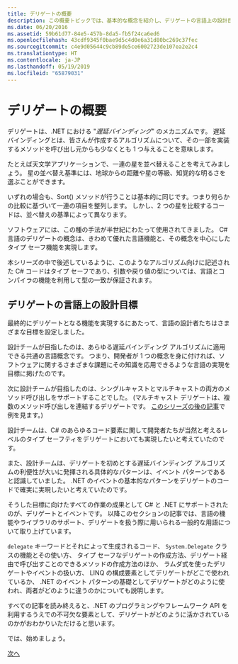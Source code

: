 ```yaml
---
title: デリゲートの概要
description: この概要トピックでは、基本的な概念を紹介し、デリゲートの言語上の設計目標について説明します。
ms.date: 06/20/2016
ms.assetid: 59b61d77-84e5-457b-8da5-fb5f24ca6ed6
ms.openlocfilehash: 43cdf9345f0bae9d5c4d0e6a31d80bc269c37fec
ms.sourcegitcommit: c4e9d05644c9cb89de5ce6002723de107ea2e2c4
ms.translationtype: HT
ms.contentlocale: ja-JP
ms.lasthandoff: 05/19/2019
ms.locfileid: "65879031"
---
```

# <a name="introduction-to-delegates"></a>デリゲートの概要

デリゲートは、.NET における "*遅延バインディング*" のメカニズムです。 遅延バインディングとは、皆さんが作成するアルゴリズムについて、その一部を実装するメソッドを呼び出し元からも少なくとも 1 つ与えることを意味します。

たとえば天文学アプリケーションで、一連の星を並べ替えることを考えてみましょう。
星の並べ替え基準には、地球からの距離や星の等級、知覚的な明るさを選ぶことができます。

いずれの場合も、Sort() メソッドが行うことは基本的に同じです。つまり何らかの比較に基づいて一連の項目を整列します。 しかし、2 つの星を比較するコードは、並べ替えの基準によって異なります。

ソフトウェアには、この種の手法が半世紀にわたって使用されてきました。
C# 言語のデリゲートの概念は、きわめて優れた言語機能と、その概念を中心にしたタイプ セーフ機能を実現します。

本シリーズの中で後述しているように、このようなアルゴリズム向けに記述された C# コードはタイプ セーフであり、引数や戻り値の型については、言語とコンパイラの機能を利用して型の一致が保証されます。

## <a name="language-design-goals-for-delegates"></a>デリゲートの言語上の設計目標

最終的にデリゲートとなる機能を実現するにあたって、言語の設計者たちはさまざまな目標を設定しました。

設計チームが目指したのは、あらゆる遅延バインディング アルゴリズムに適用できる共通の言語概念です。 つまり、開発者が 1 つの概念を身に付ければ、ソフトウェアに関するさまざまな課題にその知識を応用できるような言語の実現を目標に掲げたのです。

次に設計チームが目指したのは、シングルキャストとマルチキャストの両方のメソッド呼び出しをサポートすることでした。 (マルチキャスト デリゲートは、複数のメソッド呼び出しを連結するデリゲートです。 [このシリーズの後の記事](delegate-class.md)で例を見ます。) 

設計チームは、C# のあらゆるコード要素に関して開発者たちが当然と考えるレベルのタイプ セーフティをデリゲートにおいても実現したいと考えていたのです。 

また、設計チームは、デリゲートを初めとする遅延バインディング アルゴリズムの利便性が大いに発揮される具体的なパターンは、イベント パターンであると認識していました。 .NET のイベントの基本的なパターンをデリゲートのコードで確実に実現したいと考えていたのです。

そうした目標に向けたすべての作業の成果として C# と .NET にサポートされたのが、デリゲートとイベントです。 以降このセクションの記事では、言語の機能やライブラリのサポート、デリゲートを扱う際に用いられる一般的な用語について取り上げています。

`delegate` キーワードとそれによって生成されるコード、 `System.Delegate` クラスの機能とその使い方、 タイプ セーフなデリゲートの作成方法、デリゲート経由で呼び出すことのできるメソッドの作成方法のほか、 ラムダ式を使ったデリゲートやイベントの扱い方、 LINQ の構成要素としてデリゲートがどこで使われているか、 .NET のイベント パターンの基礎としてデリゲートがどのように使われ、両者がどのように違うのかについても説明します。

すべての記事を読み終えると、.NET のプログラミングやフレームワーク API を利用するうえでの不可欠な要素として、デリゲートがどのように活かされているのかがおわかりいただけると思います。

では、始めましょう。

[次へ](delegate-class.md)
